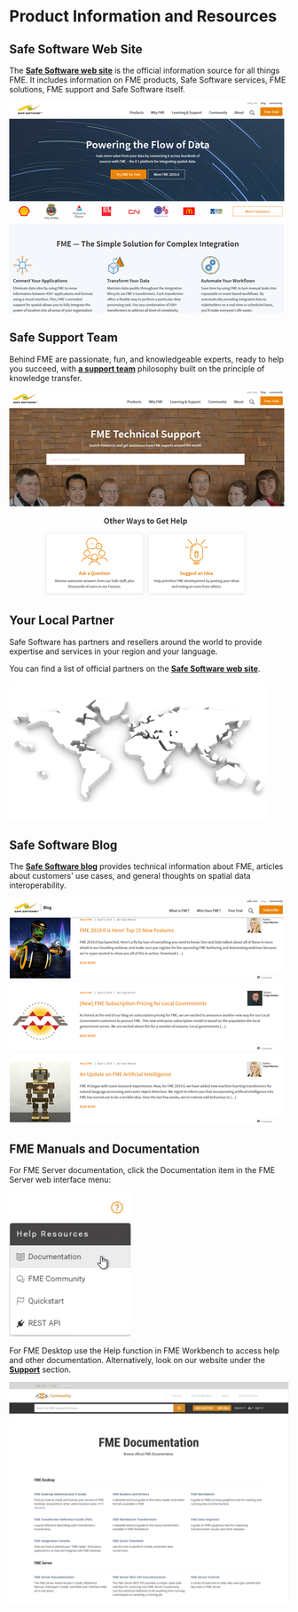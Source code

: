 # Product Information and Resources #

## Safe Software Web Site ##
The **[Safe Software web site](https://www.safe.com/ "Safe Software web site")** is the official information source for all things FME. It includes information on FME products, Safe Software services, FME solutions, FME support and Safe Software itself.

![](./Images/Img8.001.SafeWebSite.png)

## Safe Support Team ##
Behind FME are passionate, fun, and knowledgeable experts, ready to help you succeed, with **[a support team](https://support.safe.com/knowledgeSubmitCase "FME Support Team page")** philosophy built on the principle of knowledge transfer.

![](./Images/Img8.002.SafeSupportTeam.png)

## Your Local Partner ##
Safe Software has partners and resellers around the world to provide expertise and services in your region and your language.

You can find a list of official partners on the **[Safe Software web site](http://www.safe.com/partners/ "FME Partners Page")**.

![](./Images/Img8.003.SafePartnersWorldImage.png)

## Safe Software Blog ##
The **[Safe Software blog](http://blog.safe.com/ "Safe Software Blog")** provides technical information about FME, articles about customers' use cases, and general thoughts on spatial data interoperability.

![](./Images/Img8.004.SafeBlog.png)

## FME Manuals and Documentation ##
For FME Server documentation, click the Documentation item in the FME Server web interface menu:

![](./Images/Img8.005.ServerSafeDocumentation.png)

For FME Desktop use the Help function in FME Workbench to access help and other documentation. Alternatively, look on our website under the **[Support](https://knowledge.safe.com/page/documentation/index.html)** section.

![](./Images/Img8.006.DesktopSafeDocumentation.png)
